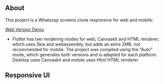 ## About
This project is a Whatszap screens clone responsive for web and mobile:

[Web Version Demo](https://whatsappflutter.paulobissonho.com.br)

- Flutter has two rendering modes for web, Canvaskit and HTML renderer, which uses Skia and webassembly, but adds an extra 2MB, not recommended for mobile. The project was compiled using the "Auto" mode, which generates both versions and is adapted for each platform. Desktop uses Canvaskit and mobile uses Html HTML renderer


## Responsive UI





